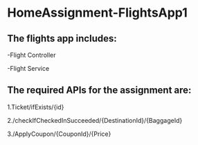 # HomeAssignment-FlightsApp1

## The flights app includes:

-Flight Controller

-Flight Service

## The required APIs for the assignment are:

1.Ticket/ifExists/{id}

2./checkIfCheckedInSucceeded/{DestinationId}/{BaggageId}

3./ApplyCoupon/{CouponId}/{Price}

